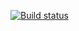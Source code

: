 [![Build status](https://ci.appveyor.com/api/projects/status/s9phdly8jleavbb9?svg=true)](https://ci.appveyor.com/project/OlgaNikulina/appveyor)
